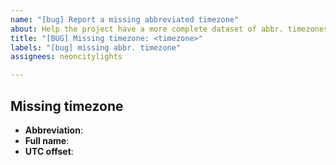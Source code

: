 ```yaml
---
name: "[bug] Report a missing abbreviated timezone"
about: Help the project have a more complete dataset of abbr. timezones!
title: "[BUG] Missing timezone: <timezone>"
labels: "[bug] missing abbr. timezone"
assignees: neoncitylights

---
```


## Missing timezone
 - **Abbreviation**: <abbreviation>
 - **Full name**: <name>
 - **UTC offset**: <offset>
